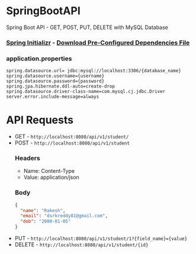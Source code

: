 # SpringBootAPI
Spring Boot API - GET, POST, PUT, DELETE with MySQL Database

### [Spring Initializr](https://start.spring.io/) - [Download Pre-Configured Dependencies File](https://start.spring.io/#!type=maven-project&language=java&platformVersion=2.5.4&packaging=jar&jvmVersion=11&groupId=com.example&artifactId=demo&name=demo&description=Demo%20project%20for%20Spring%20Boot&packageName=com.example.demo&dependencies=web,data-jpa,mysql)

### application.properties
```
spring.datasource.url= jdbc:mysql://localhost:3306/{database_name}
spring.datasource.username={username}
spring.datasource.password={password}
spring.jpa.hibernate.ddl-auto=create-drop
spring.datasource.driver-class-name=com.mysql.cj.jdbc.Driver
server.error.include-message=always
```

# API Requests
* GET - ``` http://localhost:8080/api/v1/student/ ```
* POST - ``` http://localhost:8080/api/v1/student ```
  ### Headers
  * Name: Content-Type
  * Value: application/json
  ### Body
  ```JSON
  {
    "name": "Rakesh",
    "email": "dsrkreddy81@gmail.com",
    "dob": "2000-01-05"
  }
  ```
* PUT - ``` http://localhost:8080/api/v1/student/1?{field_name}={value} ```
* DELETE - ``` http://localhost:8080/api/v1/student/{id} ```
